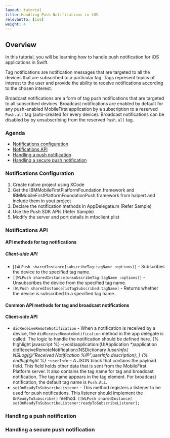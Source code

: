 ```yaml
---
layout: tutorial
title: Handling Push Notifications in iOS
relevantTo: [ios]
weight: 4
---
```

## Overview

In this tutorial, you will be learning how to handle push notification for iOS applications in Swift.

Tag notifications are notification messages that are targeted to all the devices that are subscribed to a particular tag.
Tags represent topics of interest to the user and provide the ability to receive notifications according to the chosen interest.

Broadcast notifications are a form of tag push notifications that are targeted to all subscribed devices. Broadcast notifications are enabled by default for any push-enabled MobileFirst application by a subscription to a reserved `Push.all` tag (auto-created for every device). Broadcast notifications can be disabled by by unsubscribing from the reserved `Push.all` tag.

### Agenda
* [Notifications configuration](#notifications-configuration)
* [Notifications API](#notifications-api)
* [Handling a push notification](#handling-a-push-notification)
* [Handling a secure push notification](#handling-a-secure-push-notification)

### Notifications Configuration

1. Create native project using XCode
2. Get the IBMMobileFirstPlatformFoundation.framework and IBMMobileFirstPlatformFoundationPush.framework from halpert and include them in yout project
3. Declare the notification methods in AppDelegate.m (Refer Sample)
4. Use the Push SDK APIs (Refer Sample)
5. Modify the server and port details in mfpclient.plist  

### Notifications API

#### API methods for tag notifications
##### Client-side API
* [`[WLPush sharedInstance]subscribeTag:tagName :options)]` -
Subscribes the device to the specified tag name.
* `[[WLPush sharedInstance]unsubscribeTag:tagName :options)]` -
Unsubscribes the device from the specified tag name.
* `[WLPush sharedInstance]isTagSubscribed:tagName]` -
Returns whether the device is subscribed to a specified tag name.

#### Common API methods for tag and broadcast notifications
#### Client-side API
* `didReceiveRemoteNotification` - When a notification is received by a device, the `didReceiveRemoteNotification` method in the app delegate is called. The logic to handle the notification should be defined here.
{% highlight javascript %}
-(void)application:(UIApplication *)application didReceiveRemoteNotification:(NSDictionary *)userInfo{
    NSLog(@"Received Notification %@",userInfo.description);
}
{% endhighlight %}
⋅⋅*`userInfo` – A JSON block that contains the payload field. This field holds other data that is sent from the MobileFirst Platform server. It also contains the tag name for tag and broadcast notification. The tag name appears in the tag element. For broadcast notification, the default tag name is `Push.ALL`.
* `setOnReadyToSubscribeListener` - This method registers a listener to be used for push notifications. This listener should implement the `OnReadyToSubscribe()` method.
`[[WLPush sharedInstance] setOnReadyToSubscribeListener:readyToSubscribeListener];`

### Handling a push notification

### Handling a secure push notification

